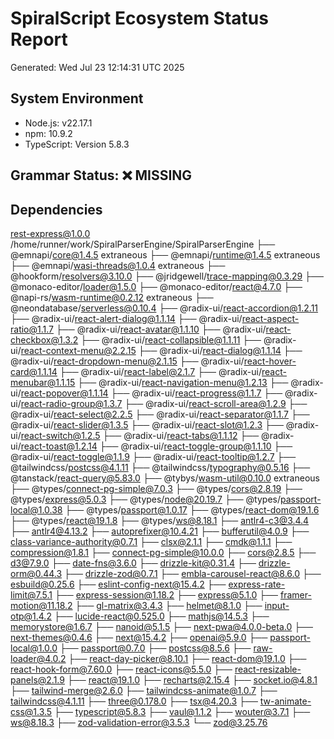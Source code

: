 # SpiralScript Ecosystem Status Report
Generated: Wed Jul 23 12:14:31 UTC 2025

## System Environment
- Node.js: v22.17.1
- npm: 10.9.2
- TypeScript: Version 5.8.3

## Grammar Status: ❌ MISSING

## Dependencies
rest-express@1.0.0 /home/runner/work/SpiralParserEngine/SpiralParserEngine
├── @emnapi/core@1.4.5 extraneous
├── @emnapi/runtime@1.4.5 extraneous
├── @emnapi/wasi-threads@1.0.4 extraneous
├── @hookform/resolvers@3.10.0
├── @jridgewell/trace-mapping@0.3.29
├── @monaco-editor/loader@1.5.0
├── @monaco-editor/react@4.7.0
├── @napi-rs/wasm-runtime@0.2.12 extraneous
├── @neondatabase/serverless@0.10.4
├── @radix-ui/react-accordion@1.2.11
├── @radix-ui/react-alert-dialog@1.1.14
├── @radix-ui/react-aspect-ratio@1.1.7
├── @radix-ui/react-avatar@1.1.10
├── @radix-ui/react-checkbox@1.3.2
├── @radix-ui/react-collapsible@1.1.11
├── @radix-ui/react-context-menu@2.2.15
├── @radix-ui/react-dialog@1.1.14
├── @radix-ui/react-dropdown-menu@2.1.15
├── @radix-ui/react-hover-card@1.1.14
├── @radix-ui/react-label@2.1.7
├── @radix-ui/react-menubar@1.1.15
├── @radix-ui/react-navigation-menu@1.2.13
├── @radix-ui/react-popover@1.1.14
├── @radix-ui/react-progress@1.1.7
├── @radix-ui/react-radio-group@1.3.7
├── @radix-ui/react-scroll-area@1.2.9
├── @radix-ui/react-select@2.2.5
├── @radix-ui/react-separator@1.1.7
├── @radix-ui/react-slider@1.3.5
├── @radix-ui/react-slot@1.2.3
├── @radix-ui/react-switch@1.2.5
├── @radix-ui/react-tabs@1.1.12
├── @radix-ui/react-toast@1.2.14
├── @radix-ui/react-toggle-group@1.1.10
├── @radix-ui/react-toggle@1.1.9
├── @radix-ui/react-tooltip@1.2.7
├── @tailwindcss/postcss@4.1.11
├── @tailwindcss/typography@0.5.16
├── @tanstack/react-query@5.83.0
├── @tybys/wasm-util@0.10.0 extraneous
├── @types/connect-pg-simple@7.0.3
├── @types/cors@2.8.19
├── @types/express@5.0.3
├── @types/node@20.19.7
├── @types/passport-local@1.0.38
├── @types/passport@1.0.17
├── @types/react-dom@19.1.6
├── @types/react@19.1.8
├── @types/ws@8.18.1
├── antlr4-c3@3.4.4
├── antlr4@4.13.2
├── autoprefixer@10.4.21
├── bufferutil@4.0.9
├── class-variance-authority@0.7.1
├── clsx@2.1.1
├── cmdk@1.1.1
├── compression@1.8.1
├── connect-pg-simple@10.0.0
├── cors@2.8.5
├── d3@7.9.0
├── date-fns@3.6.0
├── drizzle-kit@0.31.4
├── drizzle-orm@0.44.3
├── drizzle-zod@0.7.1
├── embla-carousel-react@8.6.0
├── esbuild@0.25.6
├── eslint-config-next@15.4.2
├── express-rate-limit@7.5.1
├── express-session@1.18.2
├── express@5.1.0
├── framer-motion@11.18.2
├── gl-matrix@3.4.3
├── helmet@8.1.0
├── input-otp@1.4.2
├── lucide-react@0.525.0
├── mathjs@14.5.3
├── memorystore@1.6.7
├── nanoid@5.1.5
├── next-pwa@4.0.0-beta.0
├── next-themes@0.4.6
├── next@15.4.2
├── openai@5.9.0
├── passport-local@1.0.0
├── passport@0.7.0
├── postcss@8.5.6
├── raw-loader@4.0.2
├── react-day-picker@8.10.1
├── react-dom@19.1.0
├── react-hook-form@7.60.0
├── react-icons@5.5.0
├── react-resizable-panels@2.1.9
├── react@19.1.0
├── recharts@2.15.4
├── socket.io@4.8.1
├── tailwind-merge@2.6.0
├── tailwindcss-animate@1.0.7
├── tailwindcss@4.1.11
├── three@0.178.0
├── tsx@4.20.3
├── tw-animate-css@1.3.5
├── typescript@5.8.3
├── vaul@1.1.2
├── wouter@3.7.1
├── ws@8.18.3
├── zod-validation-error@3.5.3
└── zod@3.25.76

